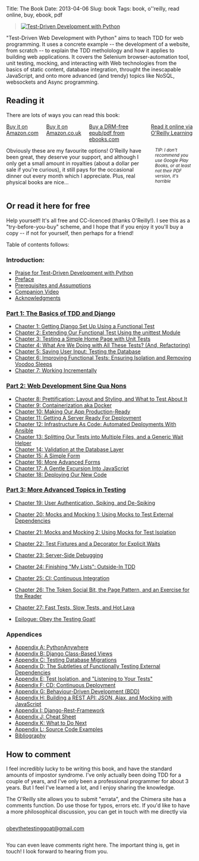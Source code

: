 Title: The Book
Date: 2013-04-06
Slug: book
Tags: book, o''reilly, read online, buy, ebook, pdf

<div class="right">
    <blockquote>
        <a href="http://shop.oreilly.com/product/0636920051091.do" target="_top">
            <img src="https://akamaicovers.oreilly.com/images/0636920029533/cat.gif" border="0" alt="Test-Driven Development with Python"/>
        </a>
    </blockquote>
</div>

"Test-Driven Web Development with Python" aims to teach TDD for web
programming. It uses a concrete example -- the development of a website,
from scratch -- to explain the TDD metholology and how it applies to 
building web applications. It covers the Selenium browser-automation tool,
unit testing, mocking, and interacting with Web technologies from the basics of
static content, database integration, throught the inescapable JavaScript, and
onto more advanced (and trendy) topics like NoSQL, websockets and Async
programming.


Reading it
----------

There are lots of ways you can read this book:

<div class="row">
  <div class="large-3 columns">
    <a class="button" href="http://amzn.to/2vl4B6O" target="_top">
      Buy it on Amazon.com
    </a>
    <a class="button" href="http://amzn.to/2wJTxOn" target="_top">
      Buy it on Amazon.co.uk
    </a>
    <a class="button" href="http://www.ebooks.com/95836888/test-driven-development-with-python/percival-harry-j-w/" target="_top">
      Buy a DRM-free epub/pdf from ebooks.com
    </a>
    <a class="button" href="https://learning.oreilly.com/library/view/test-driven-development-with/9781098148706/" target="_top">
      Read it online via O'Reilly Learning
    </a>
  </div>

  <div class="large-9 columns">
    <p>
      Obviously these are my favourite options!  O'Reilly have been
      great, they deserve your support, and although I only get a
      small amount in royalties (about a dollar per sale if
      you're curious), it still pays for the occasional dinner
      out every month which I appreciate.  Plus, real physical
      books are nice... 
    </p>
    <p>
      <small><i>TIP: I don't recommend you use Google Play Books, or at least not their PDF version, it's horrible</i></small>
    </p>
  </div>
</div>

<h2 id="toc">Or read it here for free</h2>

Help yourself!
It's all free and CC-licenced (thanks O'Reilly!). 
I see this as a "try-before-you-buy" scheme, and I hope
that if you enjoy it you'll buy a copy -- if not for
yourself, then perhaps for a friend!

Table of contents follows:


### Introduction:
* [Praise for Test-Driven Development with Python](/book/praise.forbook.html)
* [Preface](/book/preface.html)
* [Prerequisites and Assumptions](/book/pre-requisite-installations.html)
* [Companion Video](/book/video_plug.html)
* [Acknowledgments](/book/acknowledgments.html)

### [Part 1: The Basics of TDD and Django](/book/part1.forbook.html)

* [Chapter 1: Getting Django Set Up Using a Functional Test](/book/chapter_01.html)
* [Chapter 2: Extending Our Functional Test Using the unittest Module](/book/chapter_02_unittest.html)
* [Chapter 3: Testing a Simple Home Page with Unit Tests](/book/chapter_03_unit_test_first_view.html)
* [Chapter 4: What Are We Doing with All These Tests? (And, Refactoring)](/book/chapter_04_philosophy_and_refactoring.html)
* [Chapter 5: Saving User Input: Testing the Database](/book/chapter_05_post_and_database.html)
* [Chapter 6: Improving Functional Tests: Ensuring Isolation and Removing Voodoo Sleeps](/book/chapter_06_explicit_waits_1.html)
* [Chapter 7: Working Incrementally](/book/chapter_07_working_incrementally.html)



### [Part 2: Web Development Sine Qua Nons](/book/part2.forbook.html)

* [Chapter 8: Prettification: Layout and Styling, and What to Test About It](/book/chapter_08_prettification.html)
* [Chapter 9: Containerization aka Docker](/book/chapter_09_docker.html)
* [Chapter 10: Making Our App Production-Ready](/book/chapter_10_production_readiness.html)
* [Chapter 11: Getting A Server Ready For Deployment](/book/chapter_11_server_prep.html)
* [Chapter 12: Infrastructure As Code: Automated Deployments With Ansible](/book/chapter_12_ansible.html)
* [Chapter 13: Splitting Our Tests into Multiple Files, and a Generic Wait Helper](/book/chapter_13_organising_test_files.html)
* [Chapter 14: Validation at the Database Layer](/book/chapter_14_database_layer_validation.html)
* [Chapter 15: A Simple Form](/book/chapter_15_simple_form.html)
* [Chapter 16: More Advanced Forms](/book/chapter_16_advanced_forms.html)
* [Chapter 17: A Gentle Excursion Into JavaScript](/book/chapter_17_javascript.html)
* [Chapter 18: Deploying Our New Code](/book/chapter_18_second_deploy.html)



### [Part 3: More Advanced Topics in Testing](/book/part3.forbook.html)

* [Chapter 19: User Authentication, Spiking, and De-Spiking](/book/chapter_19_spiking_custom_auth.html)
* [Chapter 20: Mocks and Mocking 1: Using Mocks to Test External Dependencies](/book/chapter_20_mocking_1.html)
* [Chapter 21: Mocks and Mocking 2: Using Mocks for Test Isolation](/book/chapter_21_mocking_2.html)
* [Chapter 22: Test Fixtures and a Decorator for Explicit Waits](/book/chapter_22_fixtures_and_wait_decorator.html)
* [Chapter 23: Server-Side Debugging](/book/chapter_23_debugging_prod.html)
* [Chapter 24: Finishing "My Lists": Outside-In TDD](/book/chapter_24_outside_in.html)
* [Chapter 25: CI: Continuous Integration](/book/chapter_25_CI.html)
* [Chapter 26: The Token Social Bit, the Page Pattern, and an Exercise for the Reader](/book/chapter_26_page_pattern.html)
* [Chapter 27: Fast Tests, Slow Tests, and Hot Lava](/book/chapter_27_hot_lava.html)

* [Epilogue: Obey the Testing Goat!](/book/epilogue.html)

### Appendices

* [Appendix A: PythonAnywhere](/book/appendix_I_PythonAnywhere.html)
* [Appendix B: Django Class-Based Views](/book/appendix_Django_Class-Based_Views.html)
* [Appendix C: Testing Database Migrations](/book/appendix_IV_testing_migrations.html)
* [Appendix D: The Subtleties of Functionally Testing External Dependencies](/book/appendix_fts_for_external_dependencies.html)
* [Appendix E: Test Isolation, and "Listening to Your Tests"](/book/appendix_purist_unit_tests.html)
* [Appendix F: CD: Continuous Deployment](/book/appendix_CD.html)
* [Appendix G: Behaviour-Driven Development (BDD)](/book/appendix_bdd.html)
* [Appendix H: Building a REST API: JSON, Ajax, and Mocking with JavaScript](/book/appendix_rest_api.html)
* [Appendix I: Django-Rest-Framework](/book/appendix_DjangoRestFramework.html)
* [Appendix J: Cheat Sheet](/book/appendix_IX_cheat_sheet.html)
* [Appendix K: What to Do Next](/book/appendix_X_what_to_do_next.html)
* [Appendix L: Source Code Examples](/book/appendix_github_links.html)
* [Bibliography](/book/bibliography.html)



How to comment
--------------

I feel incredibly lucky to be writing this book, and have the standard amounts of
impostor syndrome. I've only actually been doing TDD for a couple of years, and I've
only been a professional programmer for about 3 years.  But I feel I've learned a lot,
and I enjoy sharing the knowledge.

The O'Reilly site allows you to submit "errata", and the Chimera site has a comments
function. Do use those for typos, errors etc.  If you'd like to have a more
philosophical discussion, you can get in touch with me directly via

<div class="small-3 small-centered columns">
    <p class="center-text">
        <a href="mailto:obeythetestinggoat@gmail.com">obeythetestinggoat@gmail.com</a>
    </p>
</div>

You can even leave comments right here.  The important thing is, get in touch!
I look forward to hearing from you.

